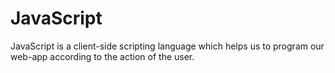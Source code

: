 # JavaScript



JavaScript is a client-side scripting language which helps us to program our web-app according to the action of the user.
